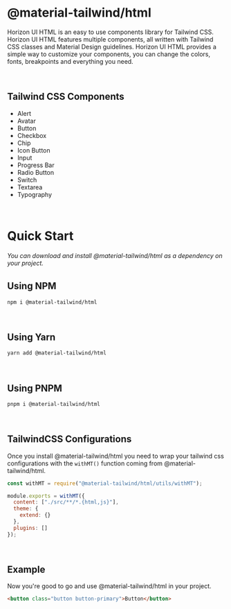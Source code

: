 # @material-tailwind/html

Horizon UI HTML is an easy to use components library for Tailwind CSS. Horizon UI HTML features multiple components, all written with Tailwind CSS classes and Material Design guidelines. Horizon UI HTML provides a simple way to customize your components, you can change the colors, fonts, breakpoints and everything you need.

<br />

## Tailwind CSS Components

- Alert
- Avatar
- Button
- Checkbox
- Chip
- Icon Button
- Input
- Progress Bar
- Radio Button
- Switch
- Textarea
- Typography

<br />

# Quick Start

###### You can download and install @material-tailwind/html as a dependency on your project.

## Using NPM

```bash
npm i @material-tailwind/html
```

<br />

## Using Yarn

```bash
yarn add @material-tailwind/html
```

<br />

## Using PNPM

```bash
pnpm i @material-tailwind/html
```

<br />

## TailwindCSS Configurations

Once you install @material-tailwind/html you need to wrap your tailwind css configurations with the `withMT()` function coming from @material-tailwind/html.

```js
const withMT = require("@material-tailwind/html/utils/withMT");

module.exports = withMT({
  content: ["./src/**/*.{html,js}"],
  theme: {
    extend: {}
  },
  plugins: []
});
```

<br />

## Example

Now you're good to go and use @material-tailwind/html in your project.

```html
<button class="button button-primary">Button</button>
```
